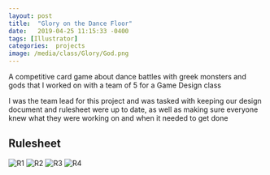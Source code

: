 ```yaml
---
layout: post
title:  "Glory on the Dance Floor"
date:   2019-04-25 11:15:33 -0400
tags: [Illustrator] 
categories:  projects
image: /media/class/Glory/God.png
---
```


A competitive card game about dance battles with greek monsters and gods that I worked on with a team of 5 for a Game Design class

<!--more-->

I was the team lead for this project and was tasked with keeping our design document and rulesheet were up to date, as well as making sure everyone knew what they were working on and when it needed to get done

## Rulesheet

![R1]({{site.url}}/media/class/Glory/R1.png)
![R2]({{site.url}}/media/class/Glory/R2.png)
![R3]({{site.url}}/media/class/Glory/R3.png)
![R4]({{site.url}}/media/class/Glory/R4.png)